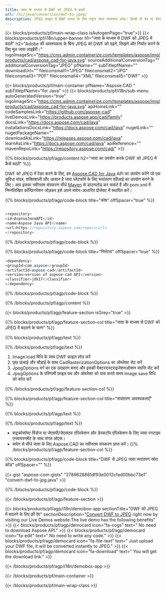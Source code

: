 ```yaml
---
title: जावा के माध्यम से DWF को JPEG में बदलें 
url: /hi/java/conversion/dwf-to-jpeg/ 
description: JPEG फ़ाइल में DWF प्रारूप के लिए नमूना जावा रूपांतरण कोड। किसी भी वेब या डेस्कटॉप जावा आधारित एप्लिकेशन में DWF को JPEG में बदलने के लिए इस उदाहरण कोड का उपयोग करें।
---
```


{{< blocks/products/pf/main-wrap-class isAutogenPage="true">}}
{{< blocks/products/pf/i18n/upper-banner h1="जावा के माध्यम से DWF को JPEG में बदलें" h2="Adobe की आवश्यकता के बिना JPEG को DWF को पढ़ने, लिखने और निर्यात करने के लिए मूल जावा लाइब्रेरी।" logoImageSrc="https://cms.admin.containerize.com/templates/aspose/img/products/cad/aspose_cad-for-java.svg" sourceAdditionalConversionTag="" additionalConversionTag="JPEG" pfName="" subTitlepfName="" downloadUrl="" fileiconsmall1="JPEG" fileiconsmall2="JPG" fileiconsmall3="PDF" fileiconsmall4="XML" fileiconsmall5="DWF" >}}

{{< blocks/products/pf/main-container pfName="Aspose.CAD " subTitlepfName="for Java" >}}
{{< blocks/products/pf/i18n/sub-menu autoGeneratedVersion="true" logoImageSrc="https://cms.admin.containerize.com/templates/aspose/img/products/cad/aspose_cad-for-java.svg" apiHomeLink="" codeSamplesLink="https://github.com/aspose-cad" liveDemosLink="https://products.aspose.app/cad/family" docsLink="https://docs.aspose.com/cad/java" installationsDocsLink="https://docs.aspose.com/cad/java" nugetLink="" nugetPackageName="" downloadAsLink="https://releases.aspose.com/cad/java" learnAsLink="https://docs.aspose.com/cad/java" apiReference="" mavenRepoLink="https://repository.aspose.com/cad/" >}}

{{% blocks/products/pf/agp/content h2="जावा का उपयोग करके DWF को JPEG में कैसे बदलें" %}}

DWF को JPEG में रेंडर करने के लिए, हम <a href=https://products.aspose.com/cad/java>Aspose.CAD for Java</a> API का उपयोग करेंगे जो एक सुविधा संपन्न, शक्तिशाली और आसान है जावा प्लेटफॉर्म के लिए रूपांतरण एपीआई का उपयोग करने के लिए। आप इसका नवीनतम संस्करण सीधे <a href=https://repository.aspose.com/cad/>Maven</a> से डाउनलोड कर सकते हैं और pom.xml में निम्नलिखित कॉन्फ़िगरेशन जोड़कर इसे अपने मावेन-आधारित प्रोजेक्ट में स्थापित करें।

{{% blocks/products/pf/agp/code-block title="कोष" offSpacer="true" %}}

```cs

<repository>
<id>AsposeJavaAPI</id>
<name>Aspose Java API</name>
<url>https://repository.aspose.com/repo/</url>
</repository>

```

{{% /blocks/products/pf/agp/code-block %}}

{{% blocks/products/pf/agp/code-block title="निर्भरता" offSpacer="true" %}}

```cs
<dependency>
<groupId>com.aspose</groupId>
<artifactId>aspose-cad</artifactId>
<version>version of aspose-cad API</version>
<classifier>jdk17</classifier>
</dependency>

```

{{% /blocks/products/pf/agp/code-block %}}

{{% /blocks/products/pf/agp/content %}}

{{< blocks/products/pf/agp/feature-section isGrey="true" >}}

{{% blocks/products/pf/agp/feature-section-col title="जावा के माध्यम से DWF को JPEG में बदलने के चरण" %}}

{{% blocks/products/pf/agp/text %}}

{{% /blocks/products/pf/agp/text %}}

1. Image.load विधि के साथ DWF फ़ाइल लोड करें
1. पृष्ठ ऊंचाई और चौड़ाई के साथ CadRasterizationOptions का ऑब्जेक्ट सेट करें
1. JpegOptions वर्ग का एक उदाहरण बनाएं और इसकी वेक्टररास्टराइजेशनऑप्शन संपत्ति सेट करें
1. JpegOptions के परिणामी फ़ाइल पथ और ऑब्जेक्ट को पास करते समय Image.save विधि को कॉल करें

{{% /blocks/products/pf/agp/feature-section-col %}}

{{% blocks/products/pf/agp/feature-section-col title="रूपांतरण आवश्यकताएँ" %}}

{{% blocks/products/pf/agp/text %}}

{{% /blocks/products/pf/agp/text %}}
- माइक्रोसॉफ्ट विंडोज या जेएसपी/जेएसएफ एप्लिकेशन और डेस्कटॉप एप्लिकेशन के लिए जावा रनटाइम एनवायरनमेंट के साथ संगत ओएस।
- मावेन से सीधे जावा के लिए Aspose.CAD का नवीनतम संस्करण प्राप्त करें।
{{% /blocks/products/pf/agp/feature-section-col %}}

{{% blocks/products/pf/agp/code-block title="DWF से JPEG जावा रूपांतरण स्रोत कोड" offSpacer="" %}}

{{< gist "aspose-com-gists" "2789628881df93e0012cfad00bbc73e1" "convert-dwf-to-jpg.java" >}}

{{% /blocks/products/pf/agp/code-block %}}

{{< /blocks/products/pf/agp/feature-section >}}

<!-- aboutfile Starts -->

{{< blocks/products/pf/agp/i18n/demobox-app sectionTitle="DWF को JPEG में बदलने के लिए फ्री ऐप" sectionDescription="[Convert DWF to JPEG](https://products.aspose.app/cad/conversion/dwf-to-jpeg) right now by visiting our Live Demos website.The live demo has the following benefits" >}}
        {{< blocks/products/pf/agp/democard icon="fa-cogs" text=" No need to download Aspose API." >}}
        {{< blocks/products/pf/agp/democard icon="fa-edit" text=" No need to write any code." >}}
        {{< blocks/products/pf/agp/democard icon="fa-file-text" text=" Just upload your DWF file, it will be converted instantly to JPEG." >}}
        {{< blocks/products/pf/agp/democard icon="fa-download" text=" You will get the download link." >}}

   
{{< /blocks/products/pf/agp/i18n/demobox-app >}}

<!-- aboutfile Ends -->

{{< /blocks/products/pf/main-container >}}
    
{{< /blocks/products/pf/main-wrap-class >}}